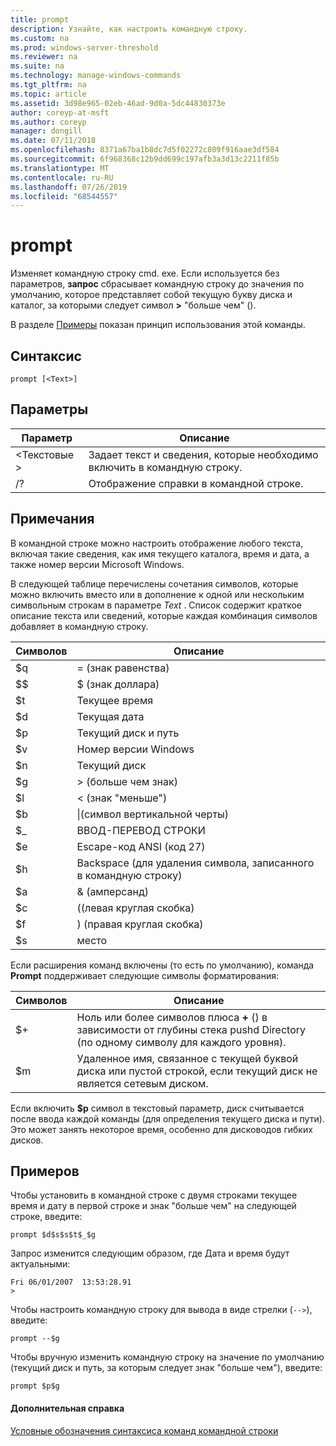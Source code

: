 ```yaml
---
title: prompt
description: Узнайте, как настроить командную строку.
ms.custom: na
ms.prod: windows-server-threshold
ms.reviewer: na
ms.suite: na
ms.technology: manage-windows-commands
ms.tgt_pltfrm: na
ms.topic: article
ms.assetid: 3d98e965-02eb-46ad-9d0a-5dc44830373e
author: coreyp-at-msft
ms.author: coreyp
manager: dongill
ms.date: 07/11/2018
ms.openlocfilehash: 8371a67ba1b8dc7d5f02272c809f916aae3df584
ms.sourcegitcommit: 6f968368c12b9dd699c197afb3a3d13c2211f85b
ms.translationtype: MT
ms.contentlocale: ru-RU
ms.lasthandoff: 07/26/2019
ms.locfileid: "68544557"
---
```

# <a name="prompt"></a>prompt



Изменяет командную строку cmd. exe. Если используется без параметров, **запрос** сбрасывает командную строку до значения по умолчанию, которое представляет собой текущую букву диска и каталог, за которыми следует символ **>** "больше чем" ().

В разделе [Примеры](#BKMK_examples) показан принцип использования этой команды.

## <a name="syntax"></a>Синтаксис

```
prompt [<Text>]
```

## <a name="parameters"></a>Параметры

|Параметр|Описание|
|---------|-----------|
|\<Текстовые >|Задает текст и сведения, которые необходимо включить в командную строку.|
|/?|Отображение справки в командной строке.|

## <a name="remarks"></a>Примечания

В командной строке можно настроить отображение любого текста, включая такие сведения, как имя текущего каталога, время и дата, а также номер версии Microsoft Windows.

В следующей таблице перечислены сочетания символов, которые можно включить вместо или в дополнение к одной или нескольким символьным строкам в параметре *Text* . Список содержит краткое описание текста или сведений, которые каждая комбинация символов добавляет в командную строку.  

| Символов |                                 Описание                                 |
|-----------|-----------------------------------------------------------------------------|
|    $q     |                               = (знак равенства)                                |
|    $$     |                               $ (знак доллара)                               |
|    $t     |                                Текущее время                                 |
|    $d     |                                Текущая дата                                 |
|    $p     |                           Текущий диск и путь                            |
|    $v     |                           Номер версии Windows                            |
|    $n     |                                Текущий диск                                |
|    $g     |                            > (больше чем знак)                            |
|    $l     |                             < (знак "меньше")                              |
|    $b     |                              \|(символ вертикальной черты)                               |
|    $_     |                               ВВОД-ПЕРЕВОД СТРОКИ                                |
|    $e     |                         Escape-код ANSI (код 27)                          |
|    $h     | Backspace (для удаления символа, записанного в командную строку) |
|    $a     |                                & (амперсанд)                                |
|    $c     |                            ((левая круглая скобка)                             |
|    $f     |                            ) (правая круглая скобка)                            |
|    $s     |                                    место                                    |

Если расширения команд включены (то есть по умолчанию), команда **Prompt** поддерживает следующие символы форматирования:  

|Символов|Описание|
|---------|-----------|
|$+|Ноль или более символов плюса **+** () в зависимости от глубины стека pushd  Directory (по одному символу для каждого уровня).|
|$m|Удаленное имя, связанное с текущей буквой диска или пустой строкой, если текущий диск не является сетевым диском.|

Если включить **$p** символ в текстовый параметр, диск считывается после ввода каждой команды (для определения текущего диска и пути). Это может занять некоторое время, особенно для дисководов гибких дисков.

## <a name="BKMK_examples"></a>Примеров

Чтобы установить в командной строке с двумя строками текущее время и дату в первой строке и знак "больше чем" на следующей строке, введите:
```
prompt $d$s$s$t$_$g 
```
Запрос изменится следующим образом, где Дата и время будут актуальными:
```
Fri 06/01/2007  13:53:28.91
>
```
Чтобы настроить командную строку для вывода в виде стрелки (`-->`), введите:
```
prompt --$g
```
Чтобы вручную изменить командную строку на значение по умолчанию (текущий диск и путь, за которым следует знак "больше чем"), введите:
```
prompt $p$g
```

#### <a name="additional-references"></a>Дополнительная справка

[Условные обозначения синтаксиса команд командной строки](command-line-syntax-key.md)
